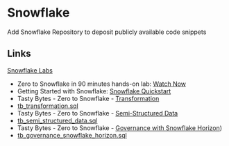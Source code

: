 # Snowflake
Add Snowflake Repository to deposit publicly available code snippets

## Links
[Snowflake Labs](https://github.com/Snowflake-Labs)
* Zero to Snowflake in 90 minutes hands-on lab: [Watch Now](https://github.com/user-attachments/assets/c95fef9d-d19f-44aa-b7c2-06d230851956)
* Getting Started with Snowflake: [Snowflake Quickstart](https://quickstarts.snowflake.com/)
 * Tasty Bytes - Zero to Snowflake - [Transformation](https://quickstarts.snowflake.com/guide/tasty_bytes_zero_to_snowflake_transformation/index.html?index=..%2F..index#2)
  * [tb_transformation.sql](https://github.com/Snowflake-Labs/sf-samples/blob/main/samples/tasty_bytes/FY25_Zero_To_Snowflake/tb_transformation.sql)
 * Tasty Bytes - Zero to Snowflake - [Semi-Structured Data](https://quickstarts.snowflake.com/guide/tasty_bytes_zero_to_snowflake_semi_structured_data/index.html?index=..%2F..index#1)
  * [tb_semi_structured_data.sql](https://github.com/Snowflake-Labs/sf-samples/blob/main/samples/tasty_bytes/FY25_Zero_To_Snowflake/tb_semi_structured_data.sql)
 * Tasty Bytes - Zero to Snowflake - [Governance with Snowflake Horizon](https://quickstarts.snowflake.com/guide/tasty_bytes_zero_to_snowflake_governance_with_horizon/index.html?index=..%2F..index#1))
  * [tb_governance_snowflake_horizon.sql](https://github.com/Snowflake-Labs/sf-samples/blob/main/samples/tasty_bytes/FY25_Zero_To_Snowflake/tb_governance_snowflake_horizon.sql)
